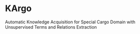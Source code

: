 # KArgo
Automatic Knowledge Acquisition for Special Cargo Domain with Unsupervised Terms and Relations Extraction
